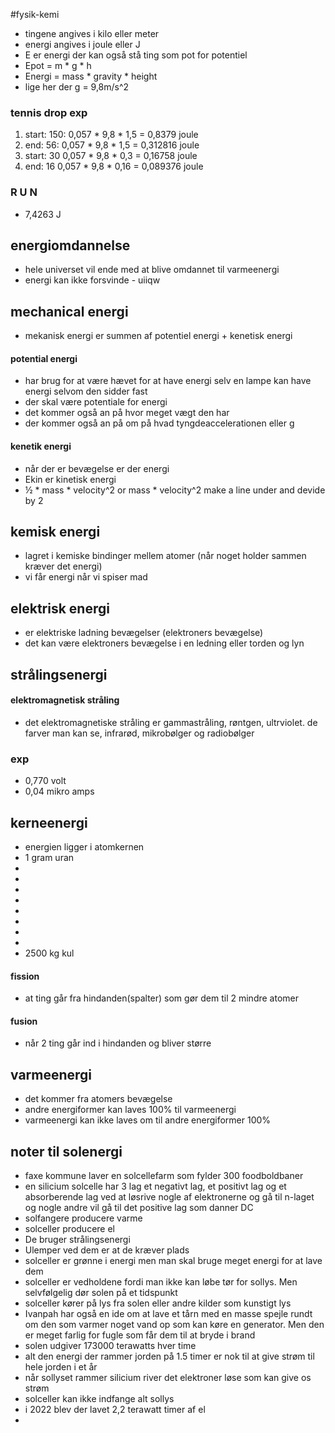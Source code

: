 #fysik-kemi 
- tingene angives i kilo eller meter
- energi angives i joule eller J
- E er energi der kan også stå ting som pot for potentiel
- Epot = m * g * h
- Energi = mass * gravity * height
- lige her der g = 9,8m/s^2
### tennis drop exp
1. start: 150: 0,057 * 9,8 * 1,5 = 0,8379 joule
1. end: 56: 0,057 * 9,8 * 1,5 = 0,312816 joule
2. start: 30 0,057 * 9,8 * 0,3 = 0,16758 joule
2. end: 16 0,057 * 9,8 * 0,16 = 0,089376 joule

### **R U N**
- 7,4263 J


## energiomdannelse
- hele universet vil ende med at blive omdannet til varmeenergi
- energi kan ikke forsvinde
		- uiiqw
## mechanical energi
- mekanisk energi er summen af potentiel energi + kenetisk energi
####  potential energi
- har brug for at være hævet for at have energi selv en lampe kan have energi selvom den sidder fast
- der skal være potentiale for energi
- det kommer også an på hvor meget vægt den har 
- der kommer også an på om på hvad tyngdeaccelerationen eller g
#### kenetik energi
- når der er bevægelse er der energi
- Ekin er kinetisk energi
- ½ * mass * velocity^2 or mass * velocity^2 make a line under and devide by 2


## kemisk energi
- lagret i kemiske bindinger mellem atomer (når noget holder sammen kræver det energi)
- vi får energi når vi spiser mad

## elektrisk energi
- er elektriske ladning bevægelser (elektroners bevægelse)
- det kan være elektroners bevægelse i en ledning eller torden og lyn

## strålingsenergi
#### elektromagnetisk stråling 
- det elektromagnetiske stråling er gammastråling, røntgen, ultrviolet. de farver man kan se, infrarød, mikrobølger og radiobølger

### exp
- 0,770 volt
- 0,04 mikro amps


## kerneenergi
- energien ligger i atomkernen
- 1 gram uran
- 
- 
- 
- 
- 
- 
- 
- 
- 2500 kg kul
#### fission
- at ting går fra hindanden(spalter) som gør dem til 2 mindre atomer

#### fusion
- når 2 ting går ind i hindanden og bliver større 
## varmeenergi
- det kommer fra atomers bevægelse
- andre energiformer kan laves 100% til varmeenergi
- varmeenergi kan ikke laves om til andre energiformer 100%


## noter til solenergi
- faxe kommune laver en solcellefarm som fylder 300 foodboldbaner
- en silicium solcelle har 3 lag et negativt lag, et positivt lag og et absorberende lag ved at løsrive nogle af elektronerne og gå til n-laget og nogle andre vil gå til det positive lag som danner DC
- solfangere producere varme
- solceller producere el
- De bruger strålingsenergi
- Ulemper ved dem er at de kræver plads
- solceller er grønne i energi men man skal bruge meget energi for at lave dem
- solceller er vedholdene fordi man ikke kan løbe tør for sollys. Men selvfølgelig dør solen på et tidspunkt
- solceller kører på lys fra solen eller andre kilder som kunstigt lys
- Ivanpah har også en ide om at lave et tårn med en masse spejle rundt om den som varmer noget vand op som kan køre en generator. Men den er meget farlig for fugle som får dem til at bryde i brand
- solen udgiver 173000 terawatts hver time
- alt den energi der rammer jorden på 1.5 timer er nok til at give strøm til hele jorden i et år
- når sollyset rammer silicium river det elektroner løse som kan give os strøm
- solceller kan ikke indfange alt sollys  
- i 2022 blev der lavet 2,2 terawatt timer af el 
- 